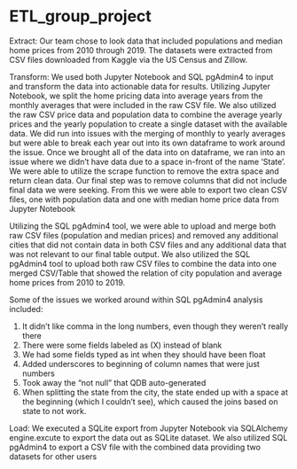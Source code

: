 # ETL_group_project

Extract: Our team chose to look data that included populations and median home prices from 2010 through 2019. The datasets were extracted from CSV files downloaded from Kaggle via the US Census and Zillow. 

Transform: We used both Jupyter Notebook and SQL pgAdmin4 to input and transform the data into actionable data for results. Utilizing Jupyter Notebook, we split the home pricing data into average years from the monthly averages that were included in the raw CSV file. We also utilized the raw CSV price data and population data to combine the average yearly prices and the yearly population to create a single dataset with the available data. We did run into issues with the merging of monthly to yearly averages but were able to break each year out into its own dataframe to work around the issue. Once we brought all of the data into on dataframe, we ran into an issue where we didn’t have data due to a space in-front of the name ‘State’. We were able to utilize the scrape function to remove the extra space and return clean data. Our final step was to remove columns that did not include final data we were seeking. From this we were able to export two clean CSV files, one with population data and one with median home price data from Jupyter Notebook

Utilizing the SQL pgAdmin4 tool, we were able to upload and merge both raw CSV files (population and median prices) and removed any additional cities that did not contain data in both CSV files and any additional data that was not relevant to our final table output. We also utilized the SQL pgAdmin4 tool to upload both raw CSV files to combine the data into one merged CSV/Table that showed the relation of city population and average home prices from 2010 to 2019. 

Some of the issues we worked around within SQL pgAdmin4 analysis included:
1) It didn’t like comma in the long numbers, even though they weren’t really there 
2) There were some fields labeled as (X) instead of blank 
3) We had some fields typed as int when they should have been float 
4) Added underscores to beginning of column names that were just numbers 
5) Took away the “not null” that QDB auto-generated 
6) When splitting the state from the city, the state ended up with a space at the beginning (which I couldn’t see), which caused the joins based on state to not work.

Load: We executed a SQLite export from Jupyter Notebook via SQLAlchemy engine.excute to export the data out as SQLite dataset. We also utilized SQL pgAdmin4 to export a CSV file with the combined data providing two datasets for other users

